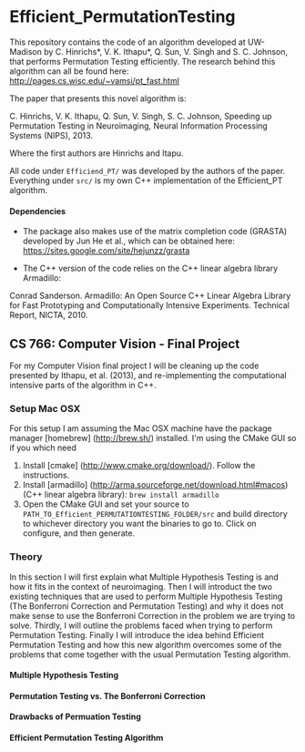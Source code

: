 # Efficient_PermutationTesting
This repository contains the code of an algorithm developed at UW-Madison by C. Hinrichs*, V. K. Ithapu*, Q. Sun, V. Singh and S. C. Johnson, that performs Permutation Testing efficiently. The research behind this algorithm can all be found here: http://pages.cs.wisc.edu/~vamsi/pt_fast.html


The paper that presents this novel algorithm is:

C. Hinrichs, V. K. Ithapu, Q. Sun, V. Singh, S. C. Johnson, Speeding up Permutation Testing in Neuroimaging, Neural Information Processing Systems (NIPS), 2013.

Where the first authors are Hinrichs and Itapu.

All code under `Efficiend_PT/` was developed by the authors of the paper. Everything under `src/` is my own C++ implementation of the Efficient_PT algorithm.

#### Dependencies

* The package also makes use of the matrix completion code (GRASTA) developed by Jun He et al., which can be obtained here:
https://sites.google.com/site/hejunzz/grasta

* The C++ version of the code relies on the C++ linear algebra library Armadillo: 

Conrad Sanderson. Armadillo: An Open Source C++ Linear Algebra Library for Fast Prototyping and Computationally Intensive Experiments. Technical Report, NICTA, 2010.

## CS 766: Computer Vision - Final Project

For my Computer Vision final project I will be cleaning up the code presented by Ithapu, et al. (2013), and re-implementing the computational intensive parts of the algorithm in C++.

### Setup Mac OSX
For this setup I am assuming the Mac OSX machine have the package manager [homebrew] (http://brew.sh/) installed. I'm  using the CMake GUI so if you which need

1. Install [cmake] (http://www.cmake.org/download/). Follow the instructions. 
2. Install [armadillo] (http://arma.sourceforge.net/download.html#macos) (C++ linear algebra library): `brew install armadillo`
3. Open the CMake GUI and set your source to `PATH_TO_Efficient_PERMUTATIONTESTING_FOLDER/src` and build directory to whichever directory you want the binaries to go to. Click on configure, and then generate.

### Theory
In this section I will first explain what Multiple Hypothesis Testing is and how it fits in the context of neuroimaging. Then I will introduct the two existing techniques that are used to perform  Multiple Hypothesis Testing (The Bonferroni Correction and Permutation Testing) and why it does not make sense to use the Bonferroni Correction in the problem we are trying to solve. Thirdly, I will outline the problems faced when trying to perform Permutation Testing. Finally I will introduce the idea behind Efficient Permutation Testing and how this new algorithm overcomes some of the problems that come together with the usual Permutation Testing algorithm. 

#### Multiple Hypothesis Testing
#### Permutation Testing vs. The Bonferroni Correction
#### Drawbacks of Permuation Testing
#### Efficient Permutation Testing Algorithm


